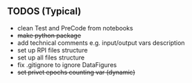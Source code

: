## TODOS (Typical)
- clean Test and PreCode from notebooks
- ~~make python package~~
- add technical comments e.g. input/output vars description
- set up RPI files structure
- set up all files structure
- fix .gitignore to ignore DataFigures
- ~~set privet epochs counting var (dynamic)~~